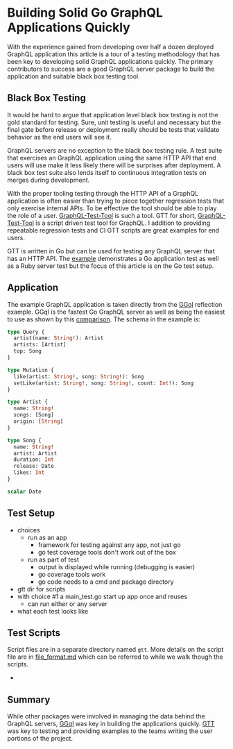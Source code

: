 # Building Solid Go GraphQL Applications Quickly

With the experience gained from developing over half a dozen deployed
GraphQL application this article is a tour of a testing methodology
that has been key to developing solid GraphQL applications
quickly. The primary contributors to success are a good GraphQL server
package to build the application and suitable black box testing tool.

## Black Box Testing

It would be hard to argue that application level black box testing is
not the gold standard for testing. Sure, unit testing is useful and
necessary but the final gate before release or deployment really
should be tests that validate behavior as the end users will see it.

GraphQL servers are no exception to the black box testing rule. A test
suite that exercises an GraphQL application using the same HTTP API
that end users will use make it less likely there will be surprises
after deployment. A black box test suite also lends itself to
continuous integration tests on merges during development.

With the proper tooling testing through the HTTP API of a GraphQL
application is often easier than trying to piece together regression
tests that only exercise internal APIs. To be effective the tool
should be able to play the role of a
user. [GraphQL-Test-Tool](https://github.com/ohler55/graphql-test-tool)
is such a tool. GTT for short,
[GraphQL-Test-Tool](https://github.com/ohler55/graphql-test-tool) is a
script driven test tool for GraphQL. I addition to providing
repeatable regression tests and CI GTT scripts are great examples for
end users.

GTT is written in Go but can be used for testing any GraphQL server
that has an HTTP API. The
[example](https://github.com/ohler55/graphql-test-tool/tree/master/example)
demonstrates a Go application test as well as a Ruby server test but
the focus of this article is on the Go test setup.

## Application

The example GraphQL application is taken directly from the
[GGql](https://github.com/UHN/ggql) reflection example. GGql is the
fastest Go GraphQL server as well as being the easiest to use as shown
by this
[comparison](https://github.com/the-benchmarker/graphql-benchmarks/blob/develop/rates.md). The
schema in the example is:

``` graphql
type Query {
  artist(name: String!): Artist
  artists: [Artist]
  top: Song
}

type Mutation {
  like(artist: String!, song: String!): Song
  setLike(artist: String!, song: String!, count: Int!): Song
}

type Artist {
  name: String!
  songs: [Song]
  origin: [String]
}

type Song {
  name: String!
  artist: Artist
  duration: Int
  release: Date
  likes: Int
}

scalar Date
```

## Test Setup

 - choices
   - run as an app
     + framework for testing against any app, not just go
     - go test coverage tools don't work out of the box
   - run as part of test
     + output is displayed while running (debugging is easier)
     + go coverage tools work
     - go code needs to a cmd and package directory
 - gtt dir for scripts
 - with choice #1 a main_test.go start up app once and reuses
   - can run either or any server
 - what each test looks like

## Test Scripts

Script files are in a separate directory named `gtt`. More details on
the script file are in
[file_format.md](https://github.com/ohler55/graphql-test-tool/blob/master/file_format.md)
which can be referred to while we walk though the scripts.

 -

## Summary

While other packages were involved in managing the data behind the
GraphQL servers, [GGql](https://github.com/UHN/ggql) was key in
building the applications
quickly. [GTT](https://github.com/ohler55/graphql-test-tool) was key
to testing and providing examples to the teams writing the user
portions of the project.
